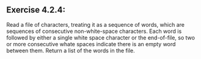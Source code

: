 ## Exercise 4.2.4:
Read a file of characters, treating it as a sequence of words,
which are sequences of consecutive non-white-space characters.
Each word is followed by either a single white space character
or the end-of-file, so two or more consecutive whate spaces
indicate there is an empty word between them. Return a list of
the words in the file.